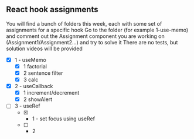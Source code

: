 ## React hook assignments
You will find a bunch of folders this week, each with some set of assignments for a specific hook
Go to the folder (for example 1-use-memo) and comment out the Assignment component you are working on (Assignment1/Assignment2...) and try to solve it
There are no tests, but solution videos will be provided

- [x] 1 - useMemo
  - [x] 1 factorial 
  - [x] 2 sentence filter
  - [x] 3 calc
- [x] 2 - useCallback 
  - [x] 1 increment/decrement
  - [x] 2 showAlert
- [ ] 3 - useRef
  - [x] - 1 - set focus using useRef
  - [ ] - 2 